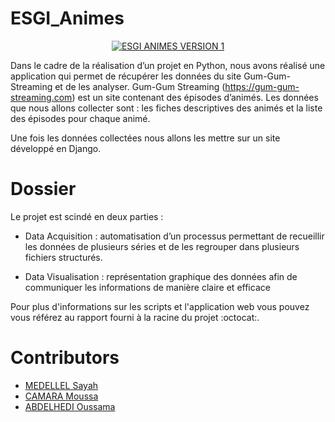 # ESGI_Animes

<p align="center">
    <a href="#" target="_blank">
        <img src="https://img.shields.io/badge/ESGI%20ANIMES-VERSION%201-green?style=for-the-badge&logo=appveyor" alt="ESGI ANIMES VERSION 1">
    </a>
</p>


Dans le cadre de la réalisation d’un projet en Python, nous avons réalisé une application qui permet de récupérer les données du site Gum-Gum-Streaming et de les analyser. Gum-Gum Streaming (https://gum-gum-streaming.com) est un site contenant des épisodes d’animés. Les données que nous allons collecter sont : les fiches descriptives des animés et la liste des épisodes pour chaque animé. 

Une fois les données collectées nous allons les mettre sur un site développé en Django.


# Dossier
Le projet est scindé en deux parties :
- Data Acquisition : automatisation d’un processus permettant de recueillir les données de plusieurs séries et de les regrouper dans plusieurs fichiers structurés.

- Data Visualisation : représentation graphique des données afin de communiquer les informations de manière claire et efficace


Pour plus d'informations sur les scripts et l'application web vous pouvez vous référez au rapport fourni à la racine du projet :octocat:. 

# Contributors
* [MEDELLEL Sayah](https://github.com/Hayas92)
* [CAMARA Moussa](https://github.com/moussa75XIX)
* [ABDELHEDI Oussama](https://github.com/OussamaAbdelhedi)
